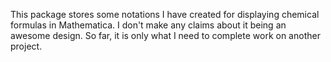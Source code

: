 This package stores some notations I have created for displaying chemical formulas in Mathematica. I don't make any claims about it being an awesome design. So far, it is only what I need to complete work on another project.